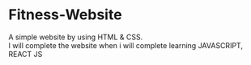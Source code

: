 # Fitness-Website
A simple website by using HTML &amp; CSS.  
I will complete the website when i will complete learning JAVASCRIPT, REACT JS
